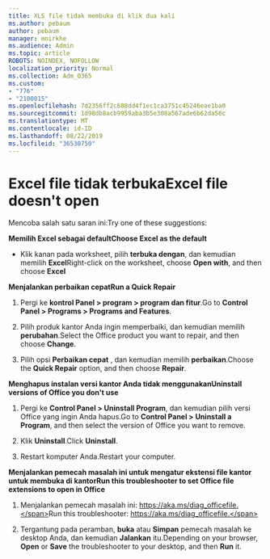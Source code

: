 ```yaml
---
title: XLS file tidak membuka di klik dua kali
ms.author: pebaum
author: pebaum
manager: mnirkhe
ms.audience: Admin
ms.topic: article
ROBOTS: NOINDEX, NOFOLLOW
localization_priority: Normal
ms.collection: Adm_O365
ms.custom:
- "776"
- "2100015"
ms.openlocfilehash: 7d2356ff2c688dd4f1ec1ca3751c45246eae1ba0
ms.sourcegitcommit: 1d98db8acb9959aba3b5e308a567ade6b62da56c
ms.translationtype: MT
ms.contentlocale: id-ID
ms.lasthandoff: 08/22/2019
ms.locfileid: "36530750"
---
```

# <a name="excel-file-doesnt-open"></a><span data-ttu-id="e8453-102">Excel file tidak terbuka</span><span class="sxs-lookup"><span data-stu-id="e8453-102">Excel file doesn't open</span></span>

<span data-ttu-id="e8453-103">Mencoba salah satu saran ini:</span><span class="sxs-lookup"><span data-stu-id="e8453-103">Try one of these suggestions:</span></span>

<span data-ttu-id="e8453-104">**Memilih Excel sebagai default**</span><span class="sxs-lookup"><span data-stu-id="e8453-104">**Choose Excel as the default**</span></span>

* <span data-ttu-id="e8453-105">Klik kanan pada worksheet, pilih **terbuka dengan**, dan kemudian memilih **Excel**</span><span class="sxs-lookup"><span data-stu-id="e8453-105">Right-click on the worksheet, choose **Open with**, and then choose **Excel**</span></span>

<span data-ttu-id="e8453-106">**Menjalankan perbaikan cepat**</span><span class="sxs-lookup"><span data-stu-id="e8453-106">**Run a Quick Repair**</span></span>

1. <span data-ttu-id="e8453-107">Pergi ke **kontrol Panel > program > program dan fitur**.</span><span class="sxs-lookup"><span data-stu-id="e8453-107">Go to **Control Panel > Programs > Programs and Features**.</span></span>

2. <span data-ttu-id="e8453-108">Pilih produk kantor Anda ingin memperbaiki, dan kemudian memilih **perubahan**.</span><span class="sxs-lookup"><span data-stu-id="e8453-108">Select the Office product you want to repair, and then choose **Change**.</span></span>

3. <span data-ttu-id="e8453-109">Pilih opsi **Perbaikan cepat** , dan kemudian memilih **perbaikan**.</span><span class="sxs-lookup"><span data-stu-id="e8453-109">Choose the **Quick Repair** option, and then choose **Repair**.</span></span>

<span data-ttu-id="e8453-110">**Menghapus instalan versi kantor Anda tidak menggunakan**</span><span class="sxs-lookup"><span data-stu-id="e8453-110">**Uninstall versions of Office you don't use**</span></span>

1. <span data-ttu-id="e8453-111">Pergi ke **Control Panel > Uninstall Program**, dan kemudian pilih versi Office yang ingin Anda hapus.</span><span class="sxs-lookup"><span data-stu-id="e8453-111">Go to **Control Panel > Uninstall a Program**, and then select the version of Office you want to remove.</span></span>

2. <span data-ttu-id="e8453-112">Klik **Uninstall**.</span><span class="sxs-lookup"><span data-stu-id="e8453-112">Click **Uninstall**.</span></span>

3. <span data-ttu-id="e8453-113">Restart komputer Anda.</span><span class="sxs-lookup"><span data-stu-id="e8453-113">Restart your computer.</span></span>

<span data-ttu-id="e8453-114">**Menjalankan pemecah masalah ini untuk mengatur ekstensi file kantor untuk membuka di kantor**</span><span class="sxs-lookup"><span data-stu-id="e8453-114">**Run this troubleshooter to set Office file extensions to open in Office**</span></span>

1. <span data-ttu-id="e8453-115">Menjalankan pemecah masalah ini: https://aka.ms/diag_officefile.</span><span class="sxs-lookup"><span data-stu-id="e8453-115">Run this troubleshooter: https://aka.ms/diag_officefile.</span></span>

2. <span data-ttu-id="e8453-116">Tergantung pada peramban, **buka** atau **Simpan** pemecah masalah ke desktop Anda, dan kemudian **Jalankan** itu.</span><span class="sxs-lookup"><span data-stu-id="e8453-116">Depending on your browser, **Open** or **Save** the troubleshooter to your desktop, and then **Run** it.</span></span>
